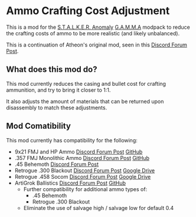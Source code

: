 # Ammo Crafting Cost Adjustment
This is a mod for the [S.T.A.L.K.E.R. Anomaly](https://www.moddb.com/mods/stalker-anomaly) [G.A.M.M.A](https://github.com/Grokitach/Stalker_GAMMA) modpack to reduce the crafting costs of ammo to be more realistic (and likely unbalanced).

This is a continuation of Atheon's original mod, seen in this [Discord Forum Post](https://discord.com/channels/912320241713958912/1040575368932892712/1040575368932892712).

## What does this mod do?
This mod currently reduces the casing and bullet cost for crafting ammunition, and try to bring it closer to 1:1.

It also adjusts the amount of materials that can be returned upon disassembly to match these adjustments.

## Mod Comatibility
This mod currently has compatibility for the following:
  - 9x21 FMJ and HP Ammo [Discord Forum Post](https://discord.com/channels/912320241713958912/1037521838202433616/1037521838202433616) [GitHub](https://github.com/ilrathCXV/9x21-FMJ-HP-Ammo-GAMMA)
  - .357 FMJ Monolithic Ammo [Discord Forum Post](https://discord.com/channels/912320241713958912/1043063409098371083/1043063409098371083) [GitHub](https://github.com/ilrathCXV/.357-FMJ-Monolithic-Ammo)
  - .45 Behemoth [Discord Forum Post](https://discord.com/channels/912320241713958912/1052402537099169822/1052402537099169822)
  - Retrogue .300 Blackout [Discord Forum Post](https://discord.com/channels/912320241713958912/1036727845726204024/1036727845726204024) [Google Drive](https://drive.google.com/drive/folders/1szYgPK8zZXWuU_naye-E2CTAWzBPxZC0)
  - Retrogue .458 Socom [Discord Forum Post](https://discord.com/channels/912320241713958912/1036727845726204024/1036727845726204024) [Google Drive](https://drive.google.com/drive/folders/1szYgPK8zZXWuU_naye-E2CTAWzBPxZC0)
  - ArtiGrok Ballistics [Discord Forum Post](https://discord.com/channels/912320241713958912/1065168136577482753/1065168136577482753) [GitHub](https://github.com/ilrathCXV/ArtiGrok-Ballistics-GAMMA-ilrath-Mo3)
    - Further compatibility for additional ammo types of:
      - .45 Behemoth
      - Retrogue .300 Blackout
    - Eliminate the use of salvage high / salvage low for default 0.4
